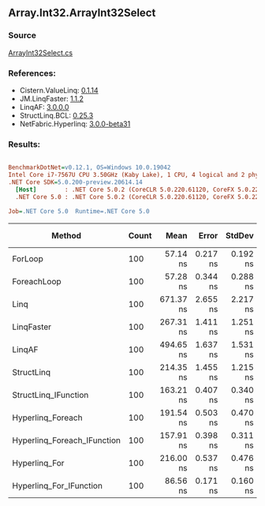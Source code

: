 ﻿## Array.Int32.ArrayInt32Select

### Source
[ArrayInt32Select.cs](../LinqBenchmarks/Array/Int32/ArrayInt32Select.cs)

### References:
- Cistern.ValueLinq: [0.1.14](https://www.nuget.org/packages/Cistern.ValueLinq/0.1.14)
- JM.LinqFaster: [1.1.2](https://www.nuget.org/packages/JM.LinqFaster/1.1.2)
- LinqAF: [3.0.0.0](https://www.nuget.org/packages/LinqAF/3.0.0.0)
- StructLinq.BCL: [0.25.3](https://www.nuget.org/packages/StructLinq.BCL/0.25.3)
- NetFabric.Hyperlinq: [3.0.0-beta31](https://www.nuget.org/packages/NetFabric.Hyperlinq/3.0.0-beta31)

### Results:
``` ini

BenchmarkDotNet=v0.12.1, OS=Windows 10.0.19042
Intel Core i7-7567U CPU 3.50GHz (Kaby Lake), 1 CPU, 4 logical and 2 physical cores
.NET Core SDK=5.0.200-preview.20614.14
  [Host]        : .NET Core 5.0.2 (CoreCLR 5.0.220.61120, CoreFX 5.0.220.61120), X64 RyuJIT
  .NET Core 5.0 : .NET Core 5.0.2 (CoreCLR 5.0.220.61120, CoreFX 5.0.220.61120), X64 RyuJIT

Job=.NET Core 5.0  Runtime=.NET Core 5.0  

```
|                      Method | Count |      Mean |    Error |   StdDev | Ratio | RatioSD |  Gen 0 | Gen 1 | Gen 2 | Allocated |
|---------------------------- |------ |----------:|---------:|---------:|------:|--------:|-------:|------:|------:|----------:|
|                     ForLoop |   100 |  57.14 ns | 0.217 ns | 0.192 ns |  1.00 |    0.00 |      - |     - |     - |         - |
|                 ForeachLoop |   100 |  57.28 ns | 0.344 ns | 0.288 ns |  1.00 |    0.01 |      - |     - |     - |         - |
|                        Linq |   100 | 671.37 ns | 2.655 ns | 2.217 ns | 11.75 |    0.06 | 0.0229 |     - |     - |      48 B |
|                  LinqFaster |   100 | 267.31 ns | 1.411 ns | 1.251 ns |  4.68 |    0.02 | 0.2027 |     - |     - |     424 B |
|                      LinqAF |   100 | 494.65 ns | 1.637 ns | 1.531 ns |  8.66 |    0.04 |      - |     - |     - |         - |
|                  StructLinq |   100 | 214.35 ns | 1.455 ns | 1.215 ns |  3.75 |    0.02 | 0.0153 |     - |     - |      32 B |
|        StructLinq_IFunction |   100 | 163.21 ns | 0.407 ns | 0.340 ns |  2.86 |    0.01 |      - |     - |     - |         - |
|           Hyperlinq_Foreach |   100 | 191.54 ns | 0.503 ns | 0.470 ns |  3.35 |    0.01 |      - |     - |     - |         - |
| Hyperlinq_Foreach_IFunction |   100 | 157.91 ns | 0.398 ns | 0.311 ns |  2.76 |    0.01 |      - |     - |     - |         - |
|               Hyperlinq_For |   100 | 216.00 ns | 0.537 ns | 0.476 ns |  3.78 |    0.01 |      - |     - |     - |         - |
|     Hyperlinq_For_IFunction |   100 |  86.56 ns | 0.171 ns | 0.160 ns |  1.52 |    0.01 |      - |     - |     - |         - |
